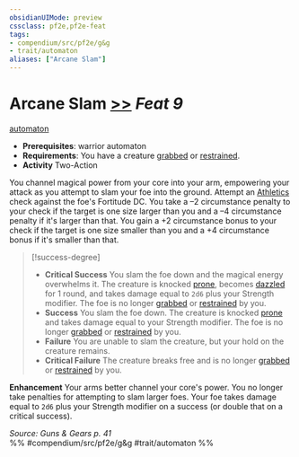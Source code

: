 ```yaml
---
obsidianUIMode: preview
cssclass: pf2e,pf2e-feat
tags:
- compendium/src/pf2e/g&g
- trait/automaton
aliases: ["Arcane Slam"]
---
```

# Arcane Slam  [>>](chapter-9-playing-the-game.md#Actions "Two-Action") *Feat 9*  
[automaton](automaton-g-g.md "Automaton Ancestry & Heritage Trait")  

- **Prerequisites**: warrior automaton
- **Requirements**: You have a creature [grabbed](conditions.md#Grabbed) or [restrained](conditions.md#Restrained).
- **Activity** Two-Action

You channel magical power from your core into your arm, empowering your attack as you attempt to slam your foe into the ground. Attempt an [Athletics](skills.md#Athletics) check against the foe's Fortitude DC. You take a –2 circumstance penalty to your check if the target is one size larger than you and a –4 circumstance penalty if it's larger than that. You gain a +2 circumstance bonus to your check if the target is one size smaller than you and a +4 circumstance bonus if it's smaller than that.

> [!success-degree] 
> - **Critical Success** You slam the foe down and the magical energy overwhelms it. The creature is knocked [prone](conditions.md#Prone), becomes [dazzled](conditions.md#Dazzled) for 1 round, and takes damage equal to `2d6` plus your Strength modifier. The foe is no longer [grabbed](conditions.md#Grabbed) or [restrained](conditions.md#Restrained) by you.
> - **Success** You slam the foe down. The creature is knocked [prone](conditions.md#Prone) and takes damage equal to your Strength modifier. The foe is no longer [grabbed](conditions.md#Grabbed) or [restrained](conditions.md#Restrained) by you.
> - **Failure** You are unable to slam the creature, but your hold on the creature remains.
> - **Critical Failure** The creature breaks free and is no longer [grabbed](conditions.md#Grabbed) or [restrained](conditions.md#Restrained) by you.

**Enhancement** Your arms better channel your core's power. You no longer take penalties for attempting to slam larger foes. Your foe takes damage equal to `2d6` plus your Strength modifier on a success (or double that on a critical success).

*Source: Guns & Gears p. 41*  
%% #compendium/src/pf2e/g&g #trait/automaton %%